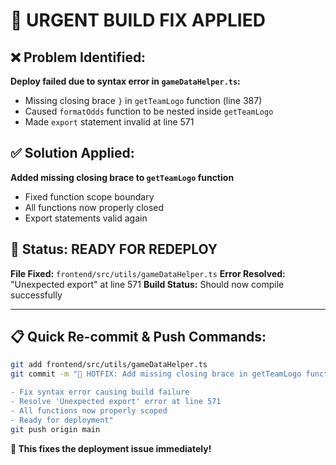 # 🔧 **URGENT BUILD FIX APPLIED**

## **❌ Problem Identified:**
**Deploy failed due to syntax error in `gameDataHelper.ts`:**
- Missing closing brace `}` in `getTeamLogo` function (line 387)
- Caused `formatOdds` function to be nested inside `getTeamLogo`
- Made `export` statement invalid at line 571

## **✅ Solution Applied:**
**Added missing closing brace to `getTeamLogo` function**
- Fixed function scope boundary
- All functions now properly closed
- Export statements valid again

## **🚀 Status: READY FOR REDEPLOY**

**File Fixed:** `frontend/src/utils/gameDataHelper.ts`
**Error Resolved:** "Unexpected export" at line 571
**Build Status:** Should now compile successfully

---

## **📋 Quick Re-commit & Push Commands:**

```bash
git add frontend/src/utils/gameDataHelper.ts
git commit -m "🔧 HOTFIX: Add missing closing brace in getTeamLogo function

- Fix syntax error causing build failure
- Resolve 'Unexpected export' error at line 571
- All functions now properly scoped
- Ready for deployment"
git push origin main
```

**🎯 This fixes the deployment issue immediately!**